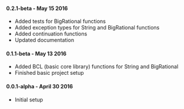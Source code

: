 #### 0.2.1-beta - May 15 2016
* Added tests for BigRational functions
* Added exception types for String and BigRational functions
* Added continuation functions
* Updated documentation

#### 0.1.1-beta - May 13 2016
* Added BCL (basic core library) functions for String and BigRational
* Finished basic project setup

#### 0.0.1-alpha - April 30 2016
* Initial setup